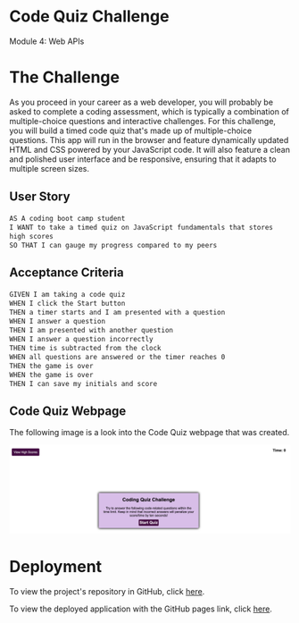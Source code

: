 # Code Quiz Challenge

Module 4: Web APIs

# The Challenge

As you proceed in your career as a web developer, you will probably be asked to complete a coding assessment, which is typically a combination of multiple-choice questions and interactive challenges. For this challenge, you will build a timed code quiz that's made up of multiple-choice questions. This app will run in the browser and feature dynamically updated HTML and CSS powered by your JavaScript code. It will also feature a clean and polished user interface and be responsive, ensuring that it adapts to multiple screen sizes.

## User Story

```
AS A coding boot camp student
I WANT to take a timed quiz on JavaScript fundamentals that stores high scores
SO THAT I can gauge my progress compared to my peers
```

## Acceptance Criteria

```
GIVEN I am taking a code quiz
WHEN I click the Start button
THEN a timer starts and I am presented with a question
WHEN I answer a question
THEN I am presented with another question
WHEN I answer a question incorrectly
THEN time is subtracted from the clock
WHEN all questions are answered or the timer reaches 0
THEN the game is over
WHEN the game is over
THEN I can save my initials and score
```

## Code Quiz Webpage

The following image is a look into the Code Quiz webpage that was created. 

![Code Quiz webpage appearance](/assets/images/codequiz.png)


# Deployment 

To view the project's repository in GitHub, click [here](https://github.com/kelcmitch97/4-codequiz).

To view the deployed application with the GitHub pages link, click [here](https://kelcmitch97.github.io/4-codequiz/).
